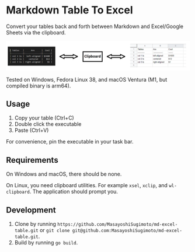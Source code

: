 Markdown Table To Excel
=======================

Convert your tables back and forth between Markdown and Excel/Google Sheets via the clipboard.

![alt text](usage.PNG)

Tested on Windows, Fedora Linux 38, and macOS Ventura (M1, but compiled binary is arm64).

Usage
-----

1. Copy your table (Ctrl+C)
2. Double click the executable
3. Paste (Ctrl+V)

For convenience, pin the executable in your task bar.

Requirements
------------

On Windows and macOS, there should be none.

On Linux, you need clipboard utilities. For example `xsel`, `xclip`, and `wl-clipboard`.
The application should prompt you.

Development
-----------

1. Clone by running `https://github.com/MasayoshiSugimoto/md-excel-table.git` or `git clone git@github.com:MasayoshiSugimoto/md-excel-table.git`.
2. Build by running  `go build`.
